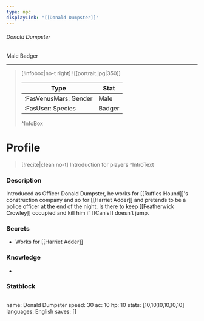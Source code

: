 ```yaml
---
type: npc
displayLink: "[[Donald Dumpster]]"
---
```


###### Donald Dumpster
<span class="sub2">Male Badger </span>
___

> [!infobox|no-t right]
> ![[portrait.jpg|350]]
>
> | Type | Stat |
> | ---- | ---- |
> | :FasVenusMars: Gender | Male |
> | :FasUser: Species | Badger |
>^InfoBox

# Profile

> [!recite|clean no-t]
>	Introduction for players
>^IntroText

### Description
Introduced as Officer Donald Dumpster, he works for ⁠[[Ruffles Hound]]'s construction company and so for ⁠[[Harriet Adder]] and pretends to be a police officer at the end of the night. Is there to keep ⁠[[Featherwick Crowley]] occupied and kill him if ⁠[[Canis]] doesn't jump.

### Secrets
- Works for [[Harriet Adder]]

### Knowledge
- 

### Statblock
>```statblock
name: Donald Dumpster
speed: 30
ac: 10
hp: 10
stats: [10,10,10,10,10,10]
languages: English
saves: []
